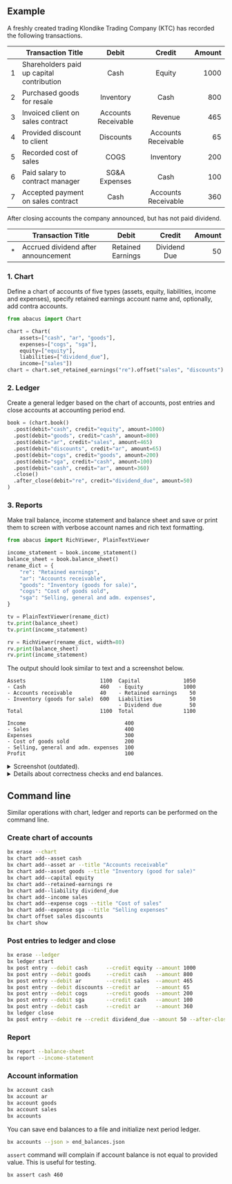## Example

A freshly created trading Klondike Trading Company (KTC) has recorded the following transactions.

|     | Transaction Title                         |        Debit        |       Credit        | Amount |
| --- | ----------------------------------------- | :-----------------: | :-----------------: | -----: |
| 1   | Shareholders paid up capital contribution |        Cash         |       Equity        |   1000 |
| 2   | Purchased goods for resale                |      Inventory      |        Cash         |    800 |
| 3   | Invoiced client on sales contract         | Accounts Receivable |       Revenue       |    465 |
| 4   | Provided discount to client               |      Discounts      | Accounts Receivable |     65 |
| 5   | Recorded cost of sales                    |        COGS         |      Inventory      |    200 |
| 6   | Paid salary to contract manager           |    SG&A Expenses    |        Cash         |    100 |
| 7   | Accepted payment on sales contract        |        Cash         | Accounts Receivable |    360 |

After closing accounts the company announced, but has not paid dividend.

|     | Transaction Title                   |       Debit       |    Credit    | Amount |
| --- | ----------------------------------- | :---------------: | :----------: | -----: |
| \*  | Accrued dividend after announcement | Retained Earnings | Dividend Due |     50 |

### 1. Chart

Define a chart of accounts of five types (assets, equity, liabilities, income and expenses),
specify retained earnings account name and, optionally, add contra accounts.

```python
from abacus import Chart

chart = Chart(
    assets=["cash", "ar", "goods"],
    expenses=["cogs", "sga"],
    equity=["equity"],
    liabilities=["dividend_due"],
    income=["sales"])
chart = chart.set_retained_earnings("re").offset("sales", "discounts")
```

### 2. Ledger

Create a general ledger based on the chart of accounts,
post entries and close accounts at accounting period end.

```python
book = (chart.book()
  .post(debit="cash", credit="equity", amount=1000)
  .post(debit="goods", credit="cash", amount=800)
  .post(debit="ar", credit="sales", amount=465)
  .post(debit="discounts", credit="ar", amount=65)
  .post(debit="cogs", credit="goods", amount=200)
  .post(debit="sga", credit="cash", amount=100)
  .post(debit="cash", credit="ar", amount=360)
  .close()
  .after_close(debit="re", credit="dividend_due", amount=50)
)
```

### 3. Reports

Make trail balance, income statement and balance sheet and save or print them to screen
with verbose account names and rich text formatting.

```python
from abacus import RichViewer, PlainTextViewer

income_statement = book.income_statement()
balance_sheet = book.balance_sheet()
rename_dict = {
    "re": "Retained earnings",
    "ar": "Accounts receivable",
    "goods": "Inventory (goods for sale)",
    "cogs": "Cost of goods sold",
    "sga": "Selling, general and adm. expenses",
}

tv = PlainTextViewer(rename_dict)
tv.print(balance_sheet)
tv.print(income_statement)

rv = RichViewer(rename_dict, width=80)
rv.print(balance_sheet)
rv.print(income_statement)
```

The output should look similar to text and a screenshot below.

```
Assets                        1100  Capital              1050
- Cash                        460   - Equity             1000
- Accounts receivable         40    - Retained earnings    50
- Inventory (goods for sale)  600   Liabilities            50
                                    - Dividend due         50
Total                         1100  Total                1100

Income                                400
- Sales                               400
Expenses                              300
- Cost of goods sold                  200
- Selling, general and adm. expenses  100
Profit                                100
```

<details>
<summary> Screenshot (outdated).
</summary>

![](https://user-images.githubusercontent.com/9265326/249445794-7def0fc2-934b-49fa-a3ad-9137072a2900.png)

</details>

<details>
<summary> Details about correctness checks and end balances.
</summary>

### Check values

As a reminder `assert` statement in Python will raise exception if provided wrong comparison.
These checks will execute and this way we will know the code in README is up to date and correct.

```python
from abacus import IncomeStatement, BalanceSheet

print(income_statement)
assert income_statement == IncomeStatement(
    income={'sales': 400},
    expenses={'cogs': 200, 'sga': 100}
)
print(balance_sheet)
assert balance_sheet == BalanceSheet(
  assets={'cash': 460, 'ar': 40, 'goods': 600},
  capital={'equity': 1000, 're': 50},
  liabilities={'dividend_due': 50}
)
```

### End balances

You can use end balances from current period to initialize ledger at the start of next accounting period.

```python
end_balances = book.nonzero_balances()
print(end_balances)
next_book = chart.book(starting_balances=end_balances)
```

</details>

## Command line

Similar operations with chart, ledger and reports can be performed on the command line.

### Create chart of accounts

```bash
bx erase --chart
bx chart add--asset cash
bx chart add--asset ar --title "Accounts receivable"
bx chart add--asset goods --title "Inventory (good for sale)"
bx chart add--capital equity
bx chart add--retained-earnings re
bx chart add--liability dividend_due
bx chart add--income sales
bx chart add--expense cogs --title "Cost of sales"
bx chart add--expense sga --title "Selling expenses"
bx chart offset sales discounts
bx chart show
```

### Post entries to ledger and close

```bash
bx erase --ledger
bx ledger start
bx post entry --debit cash      --credit equity --amount 1000
bx post entry --debit goods     --credit cash   --amount 800
bx post entry --debit ar        --credit sales  --amount 465
bx post entry --debit discounts --credit ar     --amount 65
bx post entry --debit cogs      --credit goods  --amount 200
bx post entry --debit sga       --credit cash   --amount 100
bx post entry --debit cash      --credit ar     --amount 360
bx ledger close
bx post entry --debit re --credit dividend_due --amount 50 --after-close
```

### Report

```bash
bx report --balance-sheet
bx report --income-statement
```

### Account information

```bash
bx account cash
bx account ar
bx account goods
bx account sales
bx accounts
```

You can save end balances to a file and initialize next period ledger.

```bash
bx accounts --json > end_balances.json
```

`assert` command will complain if account balance is not equal to provided value.
This is useful for testing.

```bash
bx assert cash 460
```
